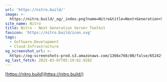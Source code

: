 ```yaml
---
url: 'https://nitro.build/'
image: >-
  https://nitro.build/_og/_index.png?name=Nitro&title=Next+Generation+Server+Toolkit&description=Create+web+servers+with+everything+you+need+and+deploy+them+wherever+you+prefer.
site_name: Nitro
title: Nitro - Next Generation Server Toolkit
favicon: 'https://nitro.build/icon.svg'
tags:
  - Software-Development
  - Cloud-Infrastructure
og_screenshot_url: >-
  https://og-screenshots-prod.s3.amazonaws.com/1366x768/80/false/65242f9d51f87d4892da164ddc821c79ee82d83dcabb324126eb6b4b42f30e94.jpeg
og_last_fetch: 2025-03-07T05:19:02.928Z
---
```



[https://nitro.build](https://nitro.build/)
